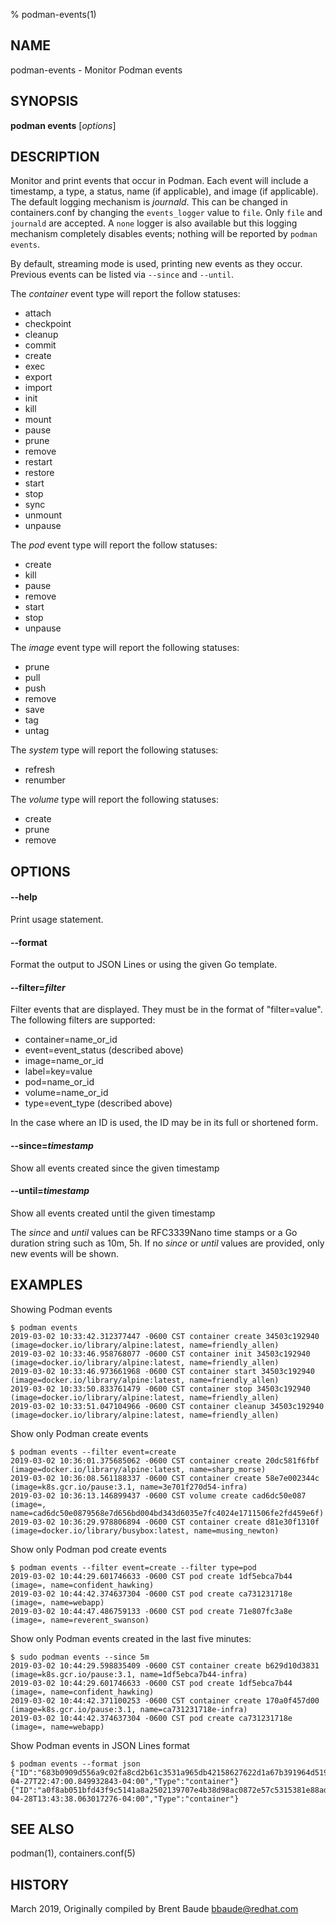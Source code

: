% podman-events(1)

## NAME
podman\-events - Monitor Podman events

## SYNOPSIS
**podman events** [*options*]

## DESCRIPTION

Monitor and print events that occur in Podman. Each event will include a timestamp,
a type, a status, name (if applicable), and image (if applicable).  The default logging
mechanism is *journald*. This can be changed in containers.conf by changing the `events_logger`
value to `file`.  Only `file` and `journald` are accepted. A `none` logger is also
available but this logging mechanism completely disables events; nothing will be reported by
`podman events`.

By default, streaming mode is used, printing new events as they occur.  Previous events can be listed via `--since` and `--until`.

The *container* event type will report the follow statuses:
 * attach
 * checkpoint
 * cleanup
 * commit
 * create
 * exec
 * export
 * import
 * init
 * kill
 * mount
 * pause
 * prune
 * remove
 * restart
 * restore
 * start
 * stop
 * sync
 * unmount
 * unpause

The *pod* event type will report the follow statuses:
 * create
 * kill
 * pause
 * remove
 * start
 * stop
 * unpause

The *image* event type will report the following statuses:
 * prune
 * pull
 * push
 * remove
 * save
 * tag
 * untag

The *system* type will report the following statuses:
 * refresh
 * renumber

The *volume* type will report the following statuses:
 * create
 * prune
 * remove


## OPTIONS

#### **--help**

Print usage statement.

#### **--format**

Format the output to JSON Lines or using the given Go template.


#### **--filter**=*filter*

Filter events that are displayed.  They must be in the format of "filter=value".  The following
filters are supported:
 * container=name_or_id
 * event=event_status (described above)
 * image=name_or_id
 * label=key=value
 * pod=name_or_id
 * volume=name_or_id
 * type=event_type (described above)

In the case where an ID is used, the ID may be in its full or shortened form.

#### **--since**=*timestamp*

Show all events created since the given timestamp


#### **--until**=*timestamp*

Show all events created until the given timestamp

The *since* and *until* values can be RFC3339Nano time stamps or a Go duration string such as 10m, 5h. If no
*since* or *until* values are provided, only new events will be shown.

## EXAMPLES

Showing Podman events
```
$ podman events
2019-03-02 10:33:42.312377447 -0600 CST container create 34503c192940 (image=docker.io/library/alpine:latest, name=friendly_allen)
2019-03-02 10:33:46.958768077 -0600 CST container init 34503c192940 (image=docker.io/library/alpine:latest, name=friendly_allen)
2019-03-02 10:33:46.973661968 -0600 CST container start 34503c192940 (image=docker.io/library/alpine:latest, name=friendly_allen)
2019-03-02 10:33:50.833761479 -0600 CST container stop 34503c192940 (image=docker.io/library/alpine:latest, name=friendly_allen)
2019-03-02 10:33:51.047104966 -0600 CST container cleanup 34503c192940 (image=docker.io/library/alpine:latest, name=friendly_allen)
```

Show only Podman create events
```
$ podman events --filter event=create
2019-03-02 10:36:01.375685062 -0600 CST container create 20dc581f6fbf (image=docker.io/library/alpine:latest, name=sharp_morse)
2019-03-02 10:36:08.561188337 -0600 CST container create 58e7e002344c (image=k8s.gcr.io/pause:3.1, name=3e701f270d54-infra)
2019-03-02 10:36:13.146899437 -0600 CST volume create cad6dc50e087 (image=, name=cad6dc50e0879568e7d656bd004bd343d6035e7fc4024e1711506fe2fd459e6f)
2019-03-02 10:36:29.978806894 -0600 CST container create d81e30f1310f (image=docker.io/library/busybox:latest, name=musing_newton)
```

Show only Podman pod create events
```
$ podman events --filter event=create --filter type=pod
2019-03-02 10:44:29.601746633 -0600 CST pod create 1df5ebca7b44 (image=, name=confident_hawking)
2019-03-02 10:44:42.374637304 -0600 CST pod create ca731231718e (image=, name=webapp)
2019-03-02 10:44:47.486759133 -0600 CST pod create 71e807fc3a8e (image=, name=reverent_swanson)
```

Show only Podman events created in the last five minutes:
```
$ sudo podman events --since 5m
2019-03-02 10:44:29.598835409 -0600 CST container create b629d10d3831 (image=k8s.gcr.io/pause:3.1, name=1df5ebca7b44-infra)
2019-03-02 10:44:29.601746633 -0600 CST pod create 1df5ebca7b44 (image=, name=confident_hawking)
2019-03-02 10:44:42.371100253 -0600 CST container create 170a0f457d00 (image=k8s.gcr.io/pause:3.1, name=ca731231718e-infra)
2019-03-02 10:44:42.374637304 -0600 CST pod create ca731231718e (image=, name=webapp)
```

Show Podman events in JSON Lines format
```
$ podman events --format json
{"ID":"683b0909d556a9c02fa8cd2b61c3531a965db42158627622d1a67b391964d519","Image":"localhost/myshdemo:latest","Name":"agitated_diffie","Status":"cleanup","Time":"2019-04-27T22:47:00.849932843-04:00","Type":"container"}
{"ID":"a0f8ab051bfd43f9c5141a8a2502139707e4b38d98ac0872e57c5315381e88ad","Image":"docker.io/library/alpine:latest","Name":"friendly_tereshkova","Status":"unmount","Time":"2019-04-28T13:43:38.063017276-04:00","Type":"container"}
```

## SEE ALSO
podman(1), containers.conf(5)

## HISTORY
March 2019, Originally compiled by Brent Baude <bbaude@redhat.com>
